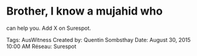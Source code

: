 # Brother, I know a mujahid who
can help you. Add X on
Surespot.

Tags: AusWitness
Created by: Quentin Sombsthay
Date: August 30, 2015 10:00 AM
Réseau: Surespot